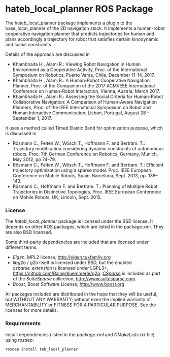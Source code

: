 hateb_local_planner ROS Package
===============================

The hateb_local_planner package implements a plugin to the base_local_planner of the 2D navigation stack.
It implements a human-robot cooperative navigation planner that predicts trajectories for human and plans accordingly
a trajectory for robot that satisfies certain kinodynamic and social constraints.

Details of the approach are discussed in
- Khambhaita H., Alami R.: Viewing Robot Navigation in Human Environment as a Cooperative Activity, Proc. of the International Symposium on Robotics, Puerto Varas, Chile, December 11-14, 2017.
- Khambhaita H., Alami R.: A Human-Robot Cooperative Navigation Planner, Proc. of the Companion of the 2017 ACM/IEEE International Conference on Human-Robot Interaction, Vienna, Austria, March 2017.
- Khambhaita H., Alami R.: Assessing the Social Criteria for Human-Robot Collaborative Navigation: A Comparison of Human-Aware Navigation Planners, Proc. of the IEEE International Symposium on Robot and Human Interactive Communication, Lisbon, Portugal, August 28 - September 1, 2017.

It uses a method called Timed Elastic Band for optimization purpose, which is discussed in
- Rösmann C., Feiten W., Wösch T., Hoffmann F. and Bertram. T.: Trajectory modification considering dynamic constraints of autonomous robots. Proc. 7th German Conference on Robotics, Germany, Munich, May 2012, pp 74–79.
- Rösmann C., Feiten W., Wösch T., Hoffmann F. and Bertram. T.: Efficient trajectory optimization using a sparse model. Proc. IEEE European Conference on Mobile Robots, Spain, Barcelona, Sept. 2013, pp. 138–143.
- Rösmann C., Hoffmann F. and Bertram. T.: Planning of Multiple Robot Trajectories in Distinctive Topologies, Proc. IEEE European Conference on Mobile Robots, UK, Lincoln, Sept. 2015.

### License

The *hateb_local_planner* package is licensed under the BSD license.
It depends on other ROS packages, which are listed in the package.xml. They are also BSD licensed.

Some third-party dependencies are included that are licensed under different terms:
 - *Eigen*, MPL2 license, http://eigen.tuxfamily.org
 - *libg2o* / *g2o* itself is licensed under BSD, but the enabled *csparse_extension* is licensed under LGPL3+,
   https://github.com/RainerKuemmerle/g2o. [*CSparse*](http://www.cise.ufl.edu/research/sparse/CSparse/) is included as part of the *SuiteSparse* collection, http://www.suitesparse.com.
 - *Boost*, Boost Software License, http://www.boost.org

All packages included are distributed in the hope that they will be useful, but WITHOUT ANY WARRANTY; without even the implied warranty of MERCHANTABILITY or FITNESS FOR A PARTICULAR PURPOSE. See the licenses for more details.

### Requirements

Install dependencies (listed in the *package.xml* and *CMakeLists.txt* file) using *rosdep*:

    rosdep install teb_local_planner


